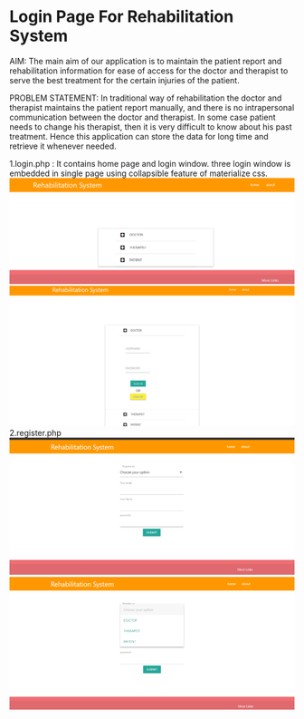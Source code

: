 # Login Page For Rehabilitation System
AIM: The main aim of our application is to maintain the patient report and rehabilitation information for ease of access for the doctor and therapist to serve the best treatment for the certain injuries of the patient.

PROBLEM STATEMENT: In traditional way of rehabilitation the doctor and therapist maintains the patient report manually, and there is no intrapersonal communication between the doctor and therapist. In some case patient needs to change his therapist, then it is very difficult to know about his past treatment. Hence this application can store the data for long time and retrieve it whenever needed.


1.login.php : It contains home page and login window. three login window is embedded in single page using collapsible feature of materialize css.
![](LoginpageSnap.png)
![](LoginPageWithDRLoginSnap.png)
2.register.php
![](RegisterPage.png)
![](RegisterPageWithOption.png)

